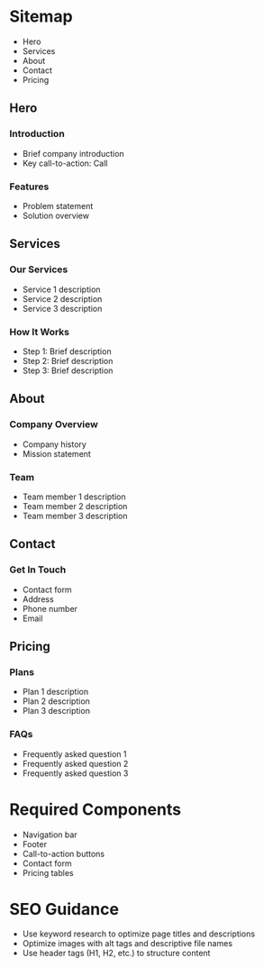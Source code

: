 # Sitemap
* Hero
* Services
* About
* Contact
* Pricing

## Hero
### Introduction
* Brief company introduction
* Key call-to-action: Call
### Features
* Problem statement
* Solution overview

## Services
### Our Services
* Service 1 description
* Service 2 description
* Service 3 description
### How It Works
* Step 1: Brief description
* Step 2: Brief description
* Step 3: Brief description

## About
### Company Overview
* Company history
* Mission statement
### Team
* Team member 1 description
* Team member 2 description
* Team member 3 description

## Contact
### Get In Touch
* Contact form
* Address
* Phone number
* Email

## Pricing
### Plans
* Plan 1 description
* Plan 2 description
* Plan 3 description
### FAQs
* Frequently asked question 1
* Frequently asked question 2
* Frequently asked question 3

# Required Components
* Navigation bar
* Footer
* Call-to-action buttons
* Contact form
* Pricing tables

# SEO Guidance
* Use keyword research to optimize page titles and descriptions
* Optimize images with alt tags and descriptive file names
* Use header tags (H1, H2, etc.) to structure content